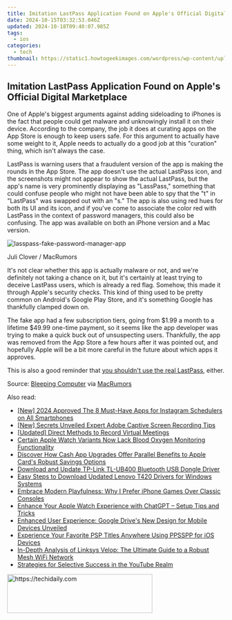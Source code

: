 ```yaml
---
title: Imitation LastPass Application Found on Apple's Official Digital Marketplace
date: 2024-10-15T03:32:53.046Z
updated: 2024-10-18T09:40:07.985Z
tags:
  - ios
categories:
  - tech
thumbnail: https://static1.howtogeekimages.com/wordpress/wp-content/uploads/2022/12/ec001e67.png
---
```


## Imitation LastPass Application Found on Apple's Official Digital Marketplace

One of Apple's biggest arguments against adding sideloading to iPhones is the fact that people could get malware and unknowingly install it on their device. According to the company, the job it does at curating apps on the App Store is enough to keep users safe. For this argument to actually have some weight to it, Apple needs to actually do a good job at this "curation" thing, which isn't always the case.

 LastPass is warning users that a fraudulent version of the app is making the rounds in the App Store. The app doesn't use the actual LastPass icon, and the screenshots might not appear to show the actual LastPass, but the app's name is very prominently displaying as "LassPass," something that could confuse people who might not have been able to spy that the "t" in "LastPass" was swapped out with an "s." The app is also using red hues for both its UI and its icon, and if you've come to associate the color red with LastPass in the context of password managers, this could also be confusing. The app was available on both an iPhone version and a Mac version.

![lasspass-fake-password-manager-app](https://static1.howtogeekimages.com/wordpress/wp-content/uploads/2024/02/lasspass-fake-password-manager-app.jpg) 

Juli Clover / MacRumors

 It's not clear whether this app is actually malware or not, and we're definitely not taking a chance on it, but it's certainly at least trying to deceive LastPass users, which is already a red flag. Somehow, this made it through Apple's security checks. This kind of thing used to be pretty common on Android's Google Play Store, and it's something Google has thankfully clamped down on.

 The fake app had a few subscription tiers, going from $1.99 a month to a lifetime $49.99 one-time payment, so it seems like the app developer was trying to make a quick buck out of unsuspecting users. Thankfully, the app was removed from the App Store a few hours after it was pointed out, and hopefully Apple will be a bit more careful in the future about which apps it approves.

 This is also a good reminder that [you shouldn't use the real LastPass](https://change-location.techidaily.com/in-2024-how-can-i-get-more-stardust-in-pokemon-go-on-xiaomi-13-ultra-drfone-by-drfone-virtual-android/), either.

 Source: [Bleeping Computer](https://www.bleepingcomputer.com/news/security/fake-lastpass-password-manager-spotted-on-apples-app-store/) via [MacRumors](https://www.macrumors.com/2024/02/08/fake-lastpass-app-in-apple-app-store/)

<ins class="adsbygoogle"
     style="display:block"
     data-ad-format="autorelaxed"
     data-ad-client="ca-pub-7571918770474297"
     data-ad-slot="1223367746"></ins>

<ins class="adsbygoogle"
     style="display:block"
     data-ad-client="ca-pub-7571918770474297"
     data-ad-slot="8358498916"
     data-ad-format="auto"
     data-full-width-responsive="true"></ins>

<span class="atpl-alsoreadstyle">Also read:</span>
<div><ul>
<li><a href="https://instagram-clips.techidaily.com/new-2024-approved-the-8-must-have-apps-for-instagram-schedulers-on-all-smartphones/"><u>[New] 2024 Approved The 8 Must-Have Apps for Instagram Schedulers on All Smartphones</u></a></li>
<li><a href="https://screen-sharing-recording.techidaily.com/new-secrets-unveiled-expert-adobe-captive-screen-recording-tips/"><u>[New] Secrets Unveiled Expert Adobe Captive Screen Recording Tips</u></a></li>
<li><a href="https://visual-screen-recording.techidaily.com/updated-direct-methods-to-record-virtual-meetings/"><u>[Updated] Direct Methods to Record Virtual Meetings</u></a></li>
<li><a href="https://os-tips.techidaily.com/certain-apple-watch-variants-now-lack-blood-oxygen-monitoring-functionality/"><u>Certain Apple Watch Variants Now Lack Blood Oxygen Monitoring Functionality</u></a></li>
<li><a href="https://os-tips.techidaily.com/discover-how-cash-app-upgrades-offer-parallel-benefits-to-apple-cards-robust-savings-options/"><u>Discover How Cash App Upgrades Offer Parallel Benefits to Apple Card's Robust Savings Options</u></a></li>
<li><a href="https://hardware-help.techidaily.com/download-and-update-tp-link-tl-ub400-bluetooth-usb-dongle-driver/"><u>Download and Update TP-Link TL-UB400 Bluetooth USB Dongle Driver</u></a></li>
<li><a href="https://hardware-updates.techidaily.com/easy-steps-to-download-updated-lenovo-t420-drivers-for-windows-systems/"><u>Easy Steps to Download Updated Lenovo T420 Drivers for Windows Systems</u></a></li>
<li><a href="https://os-tips.techidaily.com/embrace-modern-playfulness-why-i-prefer-iphone-games-over-classic-consoles/"><u>Embrace Modern Playfulness: Why I Prefer iPhone Games Over Classic Consoles</u></a></li>
<li><a href="https://os-tips.techidaily.com/enhance-your-apple-watch-experience-with-chatgpt-setup-tips-and-tricks/"><u>Enhance Your Apple Watch Experience with ChatGPT – Setup Tips and Tricks</u></a></li>
<li><a href="https://os-tips.techidaily.com/enhanced-user-experience-google-drives-new-design-for-mobile-devices-unveiled/"><u>Enhanced User Experience: Google Drive's New Design for Mobile Devices Unveiled</u></a></li>
<li><a href="https://os-tips.techidaily.com/experience-your-favorite-psp-titles-anywhere-using-ppsspp-for-ios-devices/"><u>Experience Your Favorite PSP Titles Anywhere Using PPSSPP for iOS Devices</u></a></li>
<li><a href="https://buynow-marvelous.techidaily.com/in-depth-analysis-of-linksys-velop-the-ultimate-guide-to-a-robust-mesh-wifi-network/"><u>In-Depth Analysis of Linksys Velop: The Ultimate Guide to a Robust Mesh WiFi Network</u></a></li>
<li><a href="https://youtube-blog.techidaily.com/egies-for-selective-success-in-the-youtube-realm/"><u>Strategies for Selective Success in the YouTube Realm</u></a></li>
</ul></div>

<!-- affiliate ads begin -->
<a href="https://aligracehair.sjv.io/c/5597632/2135358/19272" target="_top" id="2135358">
  <img src="//a.impactradius-go.com/display-ad/19272-2135358" border="0" alt="https://techidaily.com" width="336" height="90"/>
</a>
<img height="0" width="0" src="https://aligracehair.sjv.io/i/5597632/2135358/19272" style="position:absolute;visibility:hidden;" border="0" />
<!-- affiliate ads end -->

